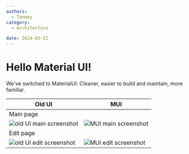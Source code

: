 ```yaml
---
authors:
  - Tanmay
category:
  - Architecture

date: 2024-03-22
---
```

# Hello Material UI!

We've switched to MaterialUI: Cleaner, easier to build and maintain, more familiar.

<!-- more -->

| Old UI | MUI |
|--------|-----|
| Main page |
| ![old UI main screenshot](../../../../images/mui_switch/old_main.png) | ![MUI main screenshot](../../../../images/mui_switch/mui_main.png) |
| Edit page |
| ![old UI edit screenshot](../../../../images/mui_switch/old_edit.png) | ![MUI edit screenshot](../../../../images/mui_switch/mui_edit.png) |
